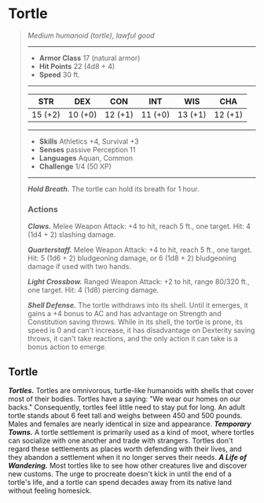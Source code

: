 # Tortle
>*Medium humanoid (tortle), lawful good*
>___
>- **Armor Class** 17 (natural armor)
>- **Hit Points** 22 (4d8 + 4)
>- **Speed** 30 ft.
>___
>|STR|DEX|CON|INT|WIS|CHA|
>|:---:|:---:|:---:|:---:|:---:|:---:|
>|15 (+2)|10 (+0)|12 (+1)|11 (+0)|13 (+1)|12 (+1)|
>___
>- **Skills** Athletics +4, Survival +3
>- **Senses** passive Perception 11
>- **Languages** Aquan, Common
>- **Challenge** 1/4 (50 XP)
>___
>***Hold Breath.*** The tortle can hold its breath for 1 hour.  
>
>### Actions
>***Claws.*** Melee Weapon Attack: +4 to hit, reach 5 ft., one target. Hit: 4 (1d4 + 2) slashing damage.  
>
>***Quarterstaff.*** Melee Weapon Attack: +4 to hit, reach 5 ft., one target. Hit: 5 (1d6 + 2) bludgeoning damage, or 6 (1d8 + 2) bludgeoning damage if used with two hands.  
>
>***Light Crossbow.*** Ranged Weapon Attack: +2 to hit, range 80/320 ft., one target. Hit: 4 (1d8) piercing damage.  
>
>***Shell Defense.*** The tortle withdraws into its shell. Until it emerges, it gains a +4 bonus to AC and has advantage on Strength and Constitution saving throws. While in its shell, the tortle is prone, its speed is 0 and can't increase, it has disadvantage on Dexterity saving throws, it can't take reactions, and the only action it can take is a bonus action to emerge.
## Tortle
***Tortles.*** Tortles are omnivorous, turtle-like humanoids with shells that cover most of their bodies. Tortles have a saying: "We wear our homes on our backs." Consequently, tortles feel little need to stay put for long.
An adult tortle stands about 6 feet tall and weighs between 450 and 500 pounds. Males and females are nearly identical in size and appearance.
***Temporary Towns.*** A tortle settlement is primarily used as a kind of moot, where tortles can socialize with one another and trade with strangers. Tortles don't regard these settlements as places worth defending with their lives, and they abandon a settlement when it no longer serves their needs.
***A Life of Wandering.*** Most tortles like to see how other creatures live and discover new customs. The urge to procreate doesn't kick in until the end of a tortle's life, and a tortle can spend decades away from its native land without feeling homesick.